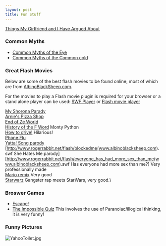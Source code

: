 ```yaml
---
layout: post 
title: Fun Stuff
---
```


[Things My Girlfriend and I Have Argued
About](http://www.mil-millington.com/)

### Common Myths

-   [Common Myths of the Eye](Myths_(Eye) "wikilink")
-   [Common Myths of the Common cold](Myths_(Common_Cold) "wikilink")

### Great Flash Movies

Below are some of the best flash movies to be found online, most of
which are from [AlbinoBlackSheep.com](http://www.albinoblacksheep.com).

For the movies to play a Flash movie plugin is required for your browser
or a stand alone player can be used: [SWF
Player](http://www.globfx.com/downloads/swfplayer/) or [Flash movie
player](http://www.eolsoft.com/freeware/flash_movie_player/)

[My Shorona Parady](http://www.rogerrabbit.net/flash/9Coronoas.swf)\
[Arnie\'s Pizza
Shop](http://www.rogerrabbit.net/flash/ArniesPizzaShop.swf)\
[End of Ze World](http://www.rogerrabbit.net/flash/EndofZeWorld.swf)\
[History of the F
Word](http://www.rogerrabbit.net/flash/HistoryOfTheFWord.swf) Monty
Python\
[How to drive!](http://www.rogerrabbit.net/flash/HowToDrive.swf)
Hilarious!\
[Phone Flu](http://www.rogerrabbit.net/flash/PhoneFlu.swf)\
[Yatta! Song parody](http://www.rogerrabbit.net/flash/Yatta.swf)\
\[<http://www.rogerrabbit.net/flash/blockedme(www.albinoblacksheep.com>).swf
She Hates Me parody\]\
\[<http://www.rogerrabbit.net/flash/everyone_has_had_more_sex_than_me(www.albinoblacksheep.com>).swf
Has everyone had more sex than me?\] Very professionally made\
[Mario remix](http://www.rogerrabbit.net/flash/mario.swf) Very good\
[Starwarz](http://www.rogerrabbit.net/flash/starwarz.swf) Gangster rap
meets StarWars, very good.\

### Broswer Games

-   [Escape!](http://members.iinet.net.au/~pontipak/redsquare.html)
-   [The Impossible
    Quiz](http://webgames.visionmind.net/play/impossible-quiz.html) This
    involves the use of Paranoiac/illogical thinking, it is very funny!

### Funny Pictures

![](YahooToilet.jpg "YahooToilet.jpg")
